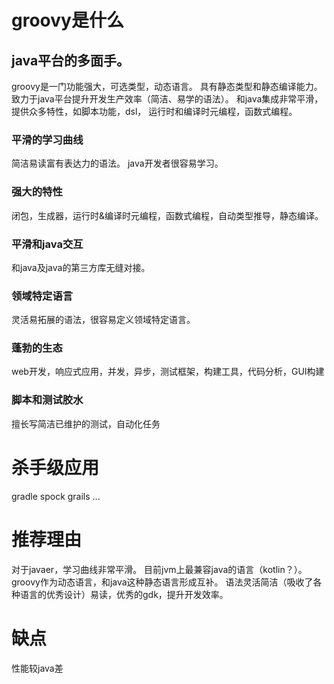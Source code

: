 # groovy是什么
## java平台的多面手。
groovy是一门功能强大，可选类型，动态语言。
具有静态类型和静态编译能力。
致力于java平台提升开发生产效率（简洁、易学的语法）。
和java集成非常平滑，提供众多特性，如脚本功能，dsl，
运行时和编译时元编程，函数式编程。

### 平滑的学习曲线
简洁易读富有表达力的语法。
java开发者很容易学习。

### 强大的特性
闭包，生成器，运行时&编译时元编程，函数式编程，自动类型推导，静态编译。

### 平滑和java交互
和java及java的第三方库无缝对接。

### 领域特定语言
灵活易拓展的语法，很容易定义领域特定语言。

### 蓬勃的生态
web开发，响应式应用，并发，异步，测试框架，构建工具，代码分析，GUI构建

### 脚本和测试胶水
擅长写简洁已维护的测试，自动化任务


# 杀手级应用
gradle
spock
grails
...

# 推荐理由
对于javaer，学习曲线非常平滑。
目前jvm上最兼容java的语言（kotlin？）。
groovy作为动态语言，和java这种静态语言形成互补。
语法灵活简洁（吸收了各种语言的优秀设计）易读，优秀的gdk，提升开发效率。

# 缺点
性能较java差
